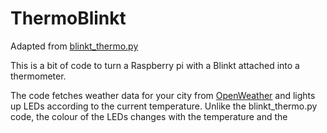 # ThermoBlinkt

Adapted from [blinkt_thermo.py](https://github.com/pimoroni/blinkt/blob/master/examples/blinkt_thermo.py)

This is a bit of code to turn a Raspberry pi with a Blinkt attached into a thermometer.

The code fetches weather data for your city from [OpenWeather](https://openweathermap.org/) and lights up LEDs according to the current temperature. Unlike the blinkt_thermo.py code, the colour of the LEDs changes with the temperature and the
